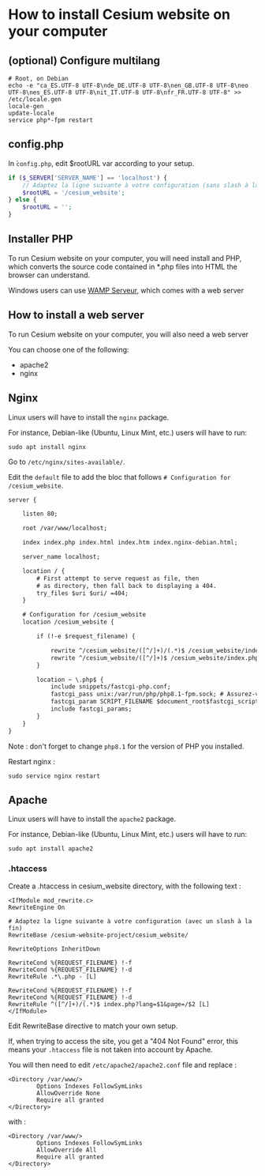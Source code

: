 How to install Cesium website on your computer
===


## (optional) Configure multilang

```
# Root, on Debian
echo -e "ca_ES.UTF-8 UTF-8\nde_DE.UTF-8 UTF-8\nen_GB.UTF-8 UTF-8\neo UTF-8\nes_ES.UTF-8 UTF-8\nit_IT.UTF-8 UTF-8\nfr_FR.UTF-8 UTF-8" >> /etc/locale.gen
locale-gen
update-locale
service php*-fpm restart
```

## config.php

In ̀`config.php`, edit $rootURL var according to your setup.

```php
if ($_SERVER['SERVER_NAME'] == 'localhost') {
	// Adaptez la ligne suivante à votre configuration (sans slash à la fin)
	$rootURL = '/cesium_website';
} else {
	$rootURL = '';
}
```

## Installer PHP

To run Cesium website on your computer, you will need install and PHP, which converts the source code contained in *.php files into HTML the browser can understand.


Windows users can use [WAMP Serveur](https://www.wampserver.com/), which comes with a web server

## How to install a web server

To run Cesium website on your computer, you will also need a web server

You can choose one of the following:
- apache2
- nginx

## Nginx

Linux users will have to install the `nginx` package.

For instance, Debian-like (Ubuntu, Linux Mint, etc.) users will have to run:

```
sudo apt install nginx
```

Go to `/etc/nginx/sites-available/`.

Edit the `default` file to add the bloc that follows `# Configuration for /cesium_website`.


```txt
server {

	listen 80;

	root /var/www/localhost;

	index index.php index.html index.htm index.nginx-debian.html;

	server_name localhost;

	location / {
		# First attempt to serve request as file, then
		# as directory, then fall back to displaying a 404.
		try_files $uri $uri/ =404;
	}

	# Configuration for /cesium_website
	location /cesium_website {

		if (!-e $request_filename) {

			rewrite ^/cesium_website/([^/]+)/(.*)$ /cesium_website/index.php?lang=$1&page=/$2 last;
			rewrite ^/cesium_website/([^/]+)$ /cesium_website/index.php?lang=fr&page=/$1 last;
		}

		location ~ \.php$ {
			include snippets/fastcgi-php.conf;
			fastcgi_pass unix:/var/run/php/php8.1-fpm.sock; # Assurez-vous de vérifier et d'utiliser la version correcte de PHP
			fastcgi_param SCRIPT_FILENAME $document_root$fastcgi_script_name;
			include fastcgi_params;
		}
	}
}
```

Note : don't forget to change `php8.1` for the version of PHP you installed.

Restart nginx :
```
sudo service nginx restart
```

## Apache

Linux users will have to install the `apache2` package.

For instance, Debian-like (Ubuntu, Linux Mint, etc.) users will have to run:

```
sudo apt install apache2
```

### .htaccess

Create a .htaccess in cesium_website directory, with the following text : 

```
<IfModule mod_rewrite.c>
RewriteEngine On

# Adaptez la ligne suivante à votre configuration (avec un slash à la fin)
RewriteBase /cesium-website-project/cesium_website/

RewriteOptions InheritDown

RewriteCond %{REQUEST_FILENAME} !-f
RewriteCond %{REQUEST_FILENAME} !-d
RewriteRule .*\.php - [L]

RewriteCond %{REQUEST_FILENAME} !-f
RewriteCond %{REQUEST_FILENAME} !-d
RewriteRule ^([^/]+)/(.*)$ index.php?lang=$1&page=/$2 [L]
</IfModule>

```

Edit RewriteBase directive to match your own setup.

If, when trying to access the site, you get a "404 Not Found" error, this means your `.htaccess` file is not taken into account by Apache.

You will then need to edit `/etc/apache2/apache2.conf` file and replace :

```
<Directory /var/www/>
        Options Indexes FollowSymLinks
        AllowOverride None
        Require all granted
</Directory>
```
with :
```
<Directory /var/www/>
        Options Indexes FollowSymLinks
        AllowOverride All
        Require all granted
</Directory>
```
